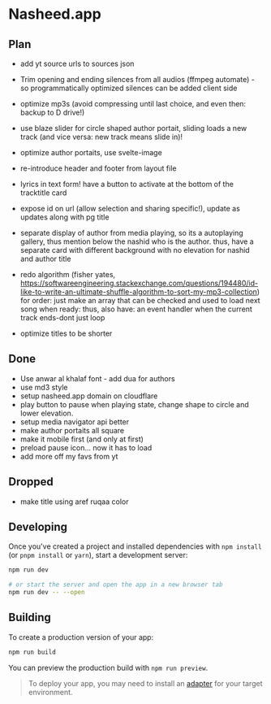 # Nasheed.app



## Plan
- add yt source urls to sources json

- Trim opening and ending silences from all audios (ffmpeg automate) - so  programmatically optimized silences can be added client side
- optimize mp3s (avoid compressing until last choice, and even then: backup to D drive!)
- use blaze slider for circle shaped author portait, sliding loads a new track (and vice versa: new track means slide in)!
- optimize author portaits, use svelte-image
- re-introduce header and footer from layout file
- lyrics in text form! have a button to activate at the bottom of the tracktitle card
- expose id on url (allow selection and sharing specific!), update as updates along with pg title
- separate display of author from media playing, so its a autoplaying gallery, thus mention below the nashid who is the author. thus, have a separate card with different background with no elevation for nashid and author title
- redo algorithm (fisher yates, https://softwareengineering.stackexchange.com/questions/194480/id-like-to-write-an-ultimate-shuffle-algorithm-to-sort-my-mp3-collection) for order: just make an array that can be checked and used to load next song when ready: thus, also have: an event handler when the current track ends-dont just loop
- optimize titles to be shorter

## Done
- Use anwar al khalaf font - add dua for authors
- use md3 style
- setup nasheed.app domain on cloudflare
- play button to pause when playing state, change shape to circle and lower elevation.
- setup media navigator api better
- make author portaits all square 
- make it mobile first (and only at first)
- preload pause icon... now it has to load
- add more off my favs from yt


## Dropped
- make title using aref ruqaa color


## Developing

Once you've created a project and installed dependencies with `npm install` (or `pnpm install` or `yarn`), start a development server:

```bash
npm run dev

# or start the server and open the app in a new browser tab
npm run dev -- --open
```

## Building

To create a production version of your app:

```bash
npm run build
```

You can preview the production build with `npm run preview`.

> To deploy your app, you may need to install an [adapter](https://kit.svelte.dev/docs/adapters) for your target environment.

